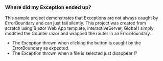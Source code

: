 ﻿### Where did my Exception ended up?
This sample project demonstrates that Exceptions are not always caught by ErrorBoundary and can just fail silently.
This project was created from scratch using Blazor Web App template, interactiveServer, Global
I simply modified the Counter.razor and wrapped the router in an ErrorBoundary.
- The Exception thrown when clicking the button is caught by the ErrorBoundary as expected.
- The Exception thrown when a file is selected just disappear !?